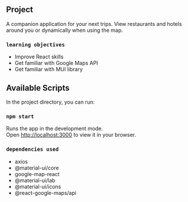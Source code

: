 ## Project
A companion application for your next trips. View restaurants and hotels around you or dynamically when using the map.

### `learning objectives`
+ Improve React skills
+ Get familiar with Google Maps API
+ Get familiar with MUI library

## Available Scripts

In the project directory, you can run:

### `npm start`

Runs the app in the development mode.\
Open [http://localhost:3000](http://localhost:3000) to view it in your browser.

### `dependencies used`

+ axios
+ @material-ui/core
+ google-map-react
+ @material-ui/lab
+ @material-ui/icons
+ @react-google-maps/api




